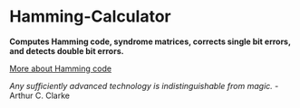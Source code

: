 # Hamming-Calculator

**Computes Hamming code, syndrome matrices, corrects single bit errors, and detects double bit errors.**

[More about Hamming code](https://en.wikipedia.org/wiki/Hamming_code)

_Any sufficiently advanced technology is indistinguishable from magic._ - Arthur C. Clarke
